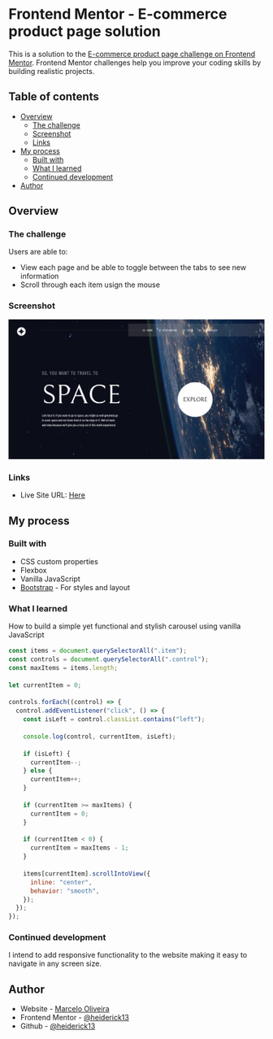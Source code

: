 # Frontend Mentor - E-commerce product page solution

This is a solution to the [E-commerce product page challenge on Frontend Mentor](https://www.frontendmentor.io/challenges/ecommerce-product-page-UPsZ9MJp6). Frontend Mentor challenges help you improve your coding skills by building realistic projects.

## Table of contents

- [Overview](#overview)
  - [The challenge](#the-challenge)
  - [Screenshot](#screenshot)
  - [Links](#links)
- [My process](#my-process)
  - [Built with](#built-with)
  - [What I learned](#what-i-learned)
  - [Continued development](#continued-development)
- [Author](#author)

## Overview

### The challenge

Users are able to:

- View each page and be able to toggle between the tabs to see new information
- Scroll through each item usign the mouse

### Screenshot

![](./src/assets/shared/screenshot.png)

### Links

- Live Site URL: [Here](https://heiderick13.github.io/space-tourism/)

## My process

### Built with

- CSS custom properties
- Flexbox
- Vanilla JavaScript
- [Bootstrap](https://getbootstrap.com/) - For styles and layout

### What I learned

How to build a simple yet functional and stylish carousel using vanilla JavaScript

```js
const items = document.querySelectorAll(".item");
const controls = document.querySelectorAll(".control");
const maxItems = items.length;

let currentItem = 0;

controls.forEach((control) => {
  control.addEventListener("click", () => {
    const isLeft = control.classList.contains("left");

    console.log(control, currentItem, isLeft);

    if (isLeft) {
      currentItem--;
    } else {
      currentItem++;
    }

    if (currentItem >= maxItems) {
      currentItem = 0;
    }

    if (currentItem < 0) {
      currentItem = maxItems - 1;
    }

    items[currentItem].scrollIntoView({
      inline: "center",
      behavior: "smooth",
    });
  });
});
```

### Continued development

I intend to add responsive functionality to the website making it easy to navigate in any screen size.

## Author

- Website - [Marcelo Oliveira](www.linkedin.com/in/marcelo-ferreira-de-oliveira)
- Frontend Mentor - [@heiderick13](https://www.frontendmentor.io/profile/heiderick13)
- Github - [@heiderick13](https://github.com/heiderick13)
